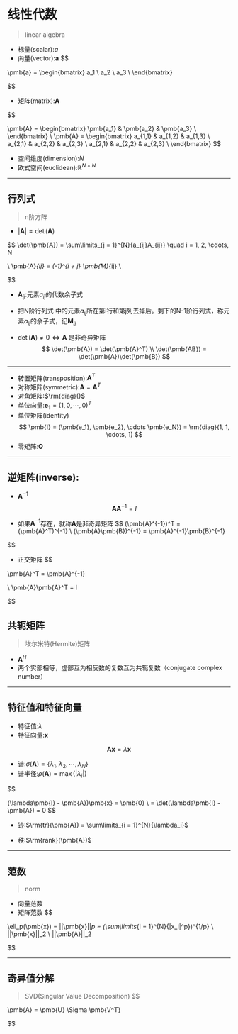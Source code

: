 
# 线性代数
> linear algebra

- 标量(scalar):$a$
- 向量(vector):$\pmb{a}$
$$

\pmb{a} =
\begin{bmatrix}
    a_1 \\
    a_2 \\
    a_3 \\
\end{bmatrix}

$$
- 矩阵(matrix):$\pmb{A}$

$$

\pmb{A} =
\begin{bmatrix}
    \pmb{a_1} & \pmb{a_2} & \pmb{a_3} \\
\end{bmatrix}
\\
\pmb{A} =
\begin{bmatrix}
    a_{1,1} & a_{1,2} & a_{1,3} \\
    a_{2,1} & a_{2,2} & a_{2,3} \\
    a_{2,1} & a_{2,2} & a_{2,3} \\
\end{bmatrix}
$$

- 空间维度(dimension):$N$
- 欧式空间(euclidean):$\mathbb{R}^{N \times N}$

---


## 行列式
> n阶方阵
- $|\pmb{A}| = \det(\pmb{A})$

$$
\det(\pmb{A}) = \sum\limits_{j = 1}^{N}{a_{ij}A_{ij}} \quad i = 1, 2, \cdots, N

\\
\pmb{A}_{ij} = (-1)^{i + j} \pmb{M}_{ij}
\\

$$

- $\pmb{A}_{ij}$:元素$a_{ij}$的代数余子式
- 把N阶行列式 中的元素$a_{ij}$所在第i行和第j列去掉后。剩下的N-1阶行列式，称元素$a_{ij}$的余子式，记$\pmb{M}_{ij}$

- $\det(\pmb{A}) \neq 0 \iff \pmb{A}$ 是非奇异矩阵
$$
\det(\pmb{A}) = \det(\pmb{A}^T)
\\
\det(\pmb{AB}) = \det(\pmb{A})\det(\pmb{B})
$$
---
- 转置矩阵(transposition):$\pmb{A}^T$
- 对称矩阵(symmetric):$\pmb{A} = \pmb{A}^T$
- 对角矩阵:$\rm{diag}()$
- 单位向量:$\pmb{e_1} = (1, 0, \cdots, 0)^T$
- 单位矩阵(identity)
$$
\pmb{I} = (\pmb{e_1}, \pmb{e_2}, \cdots \pmb{e_N}) = \rm{diag}(1, 1, \cdots, 1)
$$
- 零矩阵:$\pmb{O}$

---
## 逆矩阵(inverse):
- $\pmb{A}^{-1}$
$$
\pmb{A}\pmb{A}^{-1} = I
$$

- 如果$\pmb{A}^{-1}$存在，就称$\pmb{A}$是非奇异矩阵
$$
(\pmb{A}^{-1})^T = (\pmb{A}^T)^{-1}
\\
(\pmb{A}\pmb{B})^{-1} = \pmb{A}^{-1}\pmb{B}^{-1}

$$

- 正交矩阵
$$

\pmb{A}^T = \pmb{A}^{-1}

\\
\pmb{A}\pmb{A}^T = I

$$


## 共轭矩阵
> 埃尔米特(Hermite)矩阵

- $\pmb{A}^H$
- 两个实部相等，虚部互为相反数的复数互为共轭复数（conjugate complex number）


---

## 特征值和特征向量
- 特征值:$\lambda$
- 特征向量:$\pmb{x}$

$$
\pmb{A}\pmb{x} = \lambda\pmb{x}
$$

- 谱:$\sigma(\pmb{A}) = \{\lambda_1, \lambda_2, \cdots, \lambda_N\}$
- 谱半径:$\rho(\pmb{A}) = \max(|\lambda_i|)$

$$

(\lambda\pmb{I} - \pmb{A})\pmb{x} = \pmb{0}
\\
 = \det(\lambda\pmb{I} - \pmb{A}) = 0
$$
- 迹:$\rm{tr}(\pmb{A}) = \sum\limits_{i = 1}^{N}{\lambda_i}$

- 秩:$\rm{rank}(\pmb{A})$


---
## 范数
> norm

- 向量范数
- 矩阵范数
$$

\ell_p(\pmb{x}) = ||\pmb{x}||_p = (\sum\limits_{i = 1}^{N}{|x_i|^p})^{1/p}
\\
||\pmb{x}||_2
\\
||\pmb{A}||_2

$$

---


## 奇异值分解
> SVD(Singular Value Decomposition)
$$

\pmb{A} = \pmb{U} \Sigma \pmb{V^T}

$$

